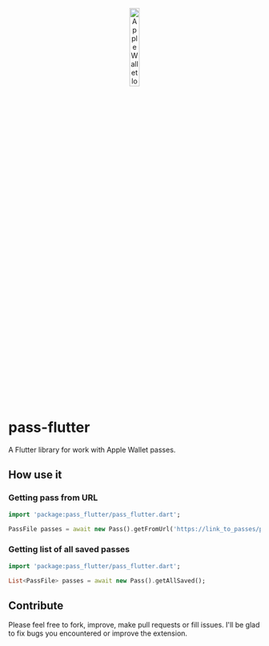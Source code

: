 <p align="center"><img src="https://docs-assets.developer.apple.com/published/c104c9bff0/841b02dd-b78c-4cad-8da4-700761d34e14.png" alt="Apple Wallet logo" width="20%"></p>

# pass-flutter
A Flutter library for work with Apple Wallet passes.

## How use it

### Getting pass from URL
```dart
import 'package:pass_flutter/pass_flutter.dart';

PassFile passes = await new Pass().getFromUrl('https://link_to_passes/pass.pkpass');
```

### Getting list of all saved passes
```dart
import 'package:pass_flutter/pass_flutter.dart';

List<PassFile> passes = await new Pass().getAllSaved();
```

## Contribute

Please feel free to fork, improve, make pull requests or fill issues.
I'll be glad to fix bugs you encountered or improve the extension.